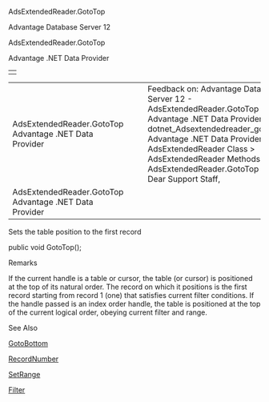 AdsExtendedReader.GotoTop




Advantage Database Server 12  

AdsExtendedReader.GotoTop

Advantage .NET Data Provider

|  |
| --- |
|  |

|  |  |  |  |  |
| --- | --- | --- | --- | --- |
| AdsExtendedReader.GotoTop  Advantage .NET Data Provider |  |  | Feedback on: Advantage Database Server 12 - AdsExtendedReader.GotoTop Advantage .NET Data Provider dotnet\_Adsextendedreader\_gototop Advantage .NET Data Provider > AdsExtendedReader Class > AdsExtendedReader Methods > AdsExtendedReader.GotoTop / Dear Support Staff, |  |
| AdsExtendedReader.GotoTop  Advantage .NET Data Provider |  |  |  |  |

Sets the table position to the first record

public void GotoTop();

Remarks

If the current handle is a table or cursor, the table (or cursor) is positioned at the top of its natural order. The record on which it positions is the first record starting from record 1 (one) that satisfies current filter conditions. If the handle passed is an index order handle, the table is positioned at the top of the current logical order, obeying current filter and range.

See Also

[GotoBottom](dotnet_adsextendedreader_gotobottom.htm)

[RecordNumber](dotnet_adsextendedreader_recordnumber.htm)

[SetRange](dotnet_adsextendedreader_setrange.htm)

[Filter](dotnet_adsextendedreader_filter.htm)